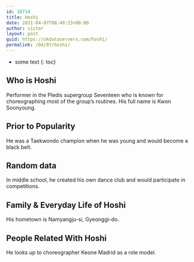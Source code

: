 ```yaml
---
id: 10714
title: Hoshi
date: 2021-04-07T08:49:23+00:00
author: victor
layout: post
guid: https://ukdataservers.com/hoshi/
permalink: /04/07/hoshi/
---
```


* some text
{: toc}


## Who is Hoshi



Performer in the Pledis supergroup Seventeen who is known for choreographing most of the group&#8217;s routines. His full name is Kwon Soonyoung. 

                
                
                
## Prior to Popularity



He was a Taekwondo champion when he was young and would become a black belt.

                
                
                
## Random data



In middle school, he created his own dance club and would participate in competitions.

                
                
                
## Family & Everyday Life of Hoshi



His hometown is Namyangju-si, Gyeonggi-do.

                
                
                
## People Related With Hoshi



He looks up to choreographer Keone Madrid as a role model.

                
              
            
          
          
          
